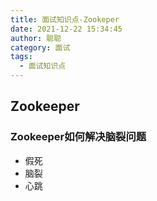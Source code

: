 ```yaml
---
title: 面试知识点-Zookeper
date: 2021-12-22 15:34:45
author: 聪聪
category: 面试
tags:
  - 面试知识点
---
```


## Zookeeper

### Zookeeper如何解决脑裂问题
+ 假死
+ 脑裂
+ 心跳